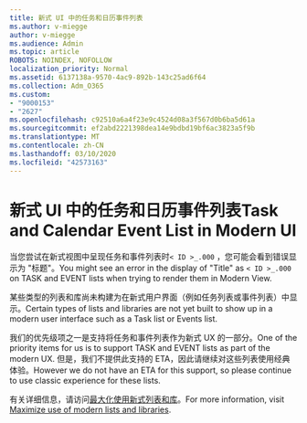 ```yaml
---
title: 新式 UI 中的任务和日历事件列表
ms.author: v-miegge
author: v-miegge
ms.audience: Admin
ms.topic: article
ROBOTS: NOINDEX, NOFOLLOW
localization_priority: Normal
ms.assetid: 6137138a-9570-4ac9-892b-143c25ad6f64
ms.collection: Adm_O365
ms.custom:
- "9000153"
- "2627"
ms.openlocfilehash: c92510a6a4f23e9c4524d08a3f567d0b6ba5d61a
ms.sourcegitcommit: ef2abd2221398dea14e9bdbd19bf6ac3823a5f9b
ms.translationtype: MT
ms.contentlocale: zh-CN
ms.lasthandoff: 03/10/2020
ms.locfileid: "42573163"
---
```

# <a name="task-and-calendar-event-list-in-modern-ui"></a><span data-ttu-id="a5ce7-102">新式 UI 中的任务和日历事件列表</span><span class="sxs-lookup"><span data-stu-id="a5ce7-102">Task and Calendar Event List in Modern UI</span></span>

<span data-ttu-id="a5ce7-103">当您尝试在新式视图中呈现任务和事件列表时`< ID >_.000` ，您可能会看到错误显示为 "标题"。</span><span class="sxs-lookup"><span data-stu-id="a5ce7-103">You might see an error in the display of "Title" as `< ID >_.000` on TASK and EVENT lists when trying to render them in Modern View.</span></span>

<span data-ttu-id="a5ce7-104">某些类型的列表和库尚未构建为在新式用户界面（例如任务列表或事件列表）中显示。</span><span class="sxs-lookup"><span data-stu-id="a5ce7-104">Certain types of lists and libraries are not yet built to show up in a modern user interface such as a Task list or Events list.</span></span>

<span data-ttu-id="a5ce7-105">我们的优先级项之一是支持将任务和事件列表作为新式 UX 的一部分。</span><span class="sxs-lookup"><span data-stu-id="a5ce7-105">One of the priority items for us is to support TASK and EVENT lists as part of the modern UX.</span></span> <span data-ttu-id="a5ce7-106">但是，我们不提供此支持的 ETA，因此请继续对这些列表使用经典体验。</span><span class="sxs-lookup"><span data-stu-id="a5ce7-106">However we do not have an ETA for this support, so please continue to use classic experience for these lists.</span></span>

<span data-ttu-id="a5ce7-107">有关详细信息，请访问[最大化使用新式列表和库](https://docs.microsoft.com/sharepoint/dev/transform/modernize-userinterface-lists-and-libraries)。</span><span class="sxs-lookup"><span data-stu-id="a5ce7-107">For more information, visit [Maximize use of modern lists and libraries](https://docs.microsoft.com/sharepoint/dev/transform/modernize-userinterface-lists-and-libraries).</span></span>

